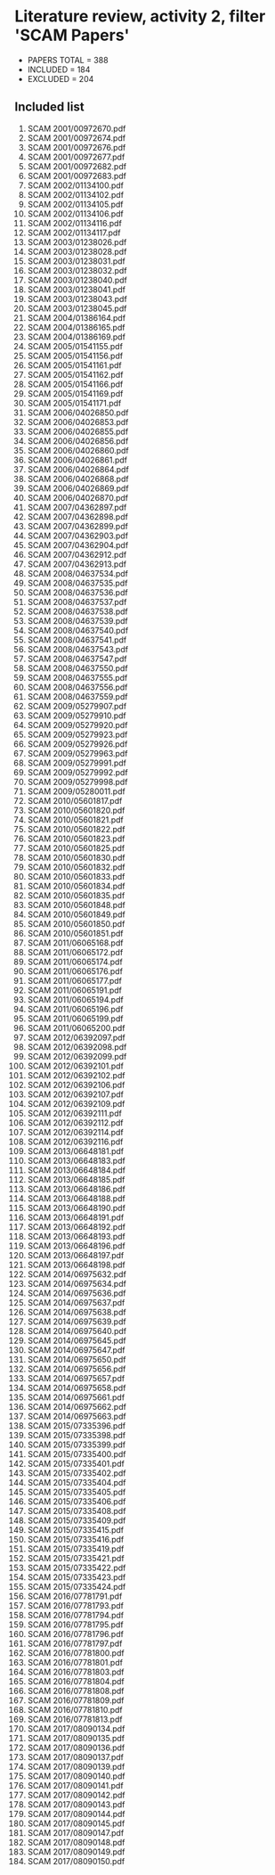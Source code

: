 # Literature review, activity 2, filter 'SCAM Papers'

* PAPERS TOTAL = 388
* INCLUDED = 184
* EXCLUDED = 204

## Included list

1. SCAM 2001/00972670.pdf
1. SCAM 2001/00972674.pdf
1. SCAM 2001/00972676.pdf
1. SCAM 2001/00972677.pdf
1. SCAM 2001/00972682.pdf
1. SCAM 2001/00972683.pdf
1. SCAM 2002/01134100.pdf
1. SCAM 2002/01134102.pdf
1. SCAM 2002/01134105.pdf
1. SCAM 2002/01134106.pdf
1. SCAM 2002/01134116.pdf
1. SCAM 2002/01134117.pdf
1. SCAM 2003/01238026.pdf
1. SCAM 2003/01238028.pdf
1. SCAM 2003/01238031.pdf
1. SCAM 2003/01238032.pdf
1. SCAM 2003/01238040.pdf
1. SCAM 2003/01238041.pdf
1. SCAM 2003/01238043.pdf
1. SCAM 2003/01238045.pdf
1. SCAM 2004/01386164.pdf
1. SCAM 2004/01386165.pdf
1. SCAM 2004/01386169.pdf
1. SCAM 2005/01541155.pdf
1. SCAM 2005/01541156.pdf
1. SCAM 2005/01541161.pdf
1. SCAM 2005/01541162.pdf
1. SCAM 2005/01541166.pdf
1. SCAM 2005/01541169.pdf
1. SCAM 2005/01541171.pdf
1. SCAM 2006/04026850.pdf
1. SCAM 2006/04026853.pdf
1. SCAM 2006/04026855.pdf
1. SCAM 2006/04026856.pdf
1. SCAM 2006/04026860.pdf
1. SCAM 2006/04026861.pdf
1. SCAM 2006/04026864.pdf
1. SCAM 2006/04026868.pdf
1. SCAM 2006/04026869.pdf
1. SCAM 2006/04026870.pdf
1. SCAM 2007/04362897.pdf
1. SCAM 2007/04362898.pdf
1. SCAM 2007/04362899.pdf
1. SCAM 2007/04362903.pdf
1. SCAM 2007/04362904.pdf
1. SCAM 2007/04362912.pdf
1. SCAM 2007/04362913.pdf
1. SCAM 2008/04637534.pdf
1. SCAM 2008/04637535.pdf
1. SCAM 2008/04637536.pdf
1. SCAM 2008/04637537.pdf
1. SCAM 2008/04637538.pdf
1. SCAM 2008/04637539.pdf
1. SCAM 2008/04637540.pdf
1. SCAM 2008/04637541.pdf
1. SCAM 2008/04637543.pdf
1. SCAM 2008/04637547.pdf
1. SCAM 2008/04637550.pdf
1. SCAM 2008/04637555.pdf
1. SCAM 2008/04637556.pdf
1. SCAM 2008/04637559.pdf
1. SCAM 2009/05279907.pdf
1. SCAM 2009/05279910.pdf
1. SCAM 2009/05279920.pdf
1. SCAM 2009/05279923.pdf
1. SCAM 2009/05279926.pdf
1. SCAM 2009/05279963.pdf
1. SCAM 2009/05279991.pdf
1. SCAM 2009/05279992.pdf
1. SCAM 2009/05279998.pdf
1. SCAM 2009/05280011.pdf
1. SCAM 2010/05601817.pdf
1. SCAM 2010/05601820.pdf
1. SCAM 2010/05601821.pdf
1. SCAM 2010/05601822.pdf
1. SCAM 2010/05601823.pdf
1. SCAM 2010/05601825.pdf
1. SCAM 2010/05601830.pdf
1. SCAM 2010/05601832.pdf
1. SCAM 2010/05601833.pdf
1. SCAM 2010/05601834.pdf
1. SCAM 2010/05601835.pdf
1. SCAM 2010/05601848.pdf
1. SCAM 2010/05601849.pdf
1. SCAM 2010/05601850.pdf
1. SCAM 2010/05601851.pdf
1. SCAM 2011/06065168.pdf
1. SCAM 2011/06065172.pdf
1. SCAM 2011/06065174.pdf
1. SCAM 2011/06065176.pdf
1. SCAM 2011/06065177.pdf
1. SCAM 2011/06065191.pdf
1. SCAM 2011/06065194.pdf
1. SCAM 2011/06065196.pdf
1. SCAM 2011/06065199.pdf
1. SCAM 2011/06065200.pdf
1. SCAM 2012/06392097.pdf
1. SCAM 2012/06392098.pdf
1. SCAM 2012/06392099.pdf
1. SCAM 2012/06392101.pdf
1. SCAM 2012/06392102.pdf
1. SCAM 2012/06392106.pdf
1. SCAM 2012/06392107.pdf
1. SCAM 2012/06392109.pdf
1. SCAM 2012/06392111.pdf
1. SCAM 2012/06392112.pdf
1. SCAM 2012/06392114.pdf
1. SCAM 2012/06392116.pdf
1. SCAM 2013/06648181.pdf
1. SCAM 2013/06648183.pdf
1. SCAM 2013/06648184.pdf
1. SCAM 2013/06648185.pdf
1. SCAM 2013/06648186.pdf
1. SCAM 2013/06648188.pdf
1. SCAM 2013/06648190.pdf
1. SCAM 2013/06648191.pdf
1. SCAM 2013/06648192.pdf
1. SCAM 2013/06648193.pdf
1. SCAM 2013/06648196.pdf
1. SCAM 2013/06648197.pdf
1. SCAM 2013/06648198.pdf
1. SCAM 2014/06975632.pdf
1. SCAM 2014/06975634.pdf
1. SCAM 2014/06975636.pdf
1. SCAM 2014/06975637.pdf
1. SCAM 2014/06975638.pdf
1. SCAM 2014/06975639.pdf
1. SCAM 2014/06975640.pdf
1. SCAM 2014/06975645.pdf
1. SCAM 2014/06975647.pdf
1. SCAM 2014/06975650.pdf
1. SCAM 2014/06975656.pdf
1. SCAM 2014/06975657.pdf
1. SCAM 2014/06975658.pdf
1. SCAM 2014/06975661.pdf
1. SCAM 2014/06975662.pdf
1. SCAM 2014/06975663.pdf
1. SCAM 2015/07335396.pdf
1. SCAM 2015/07335398.pdf
1. SCAM 2015/07335399.pdf
1. SCAM 2015/07335400.pdf
1. SCAM 2015/07335401.pdf
1. SCAM 2015/07335402.pdf
1. SCAM 2015/07335404.pdf
1. SCAM 2015/07335405.pdf
1. SCAM 2015/07335406.pdf
1. SCAM 2015/07335408.pdf
1. SCAM 2015/07335409.pdf
1. SCAM 2015/07335415.pdf
1. SCAM 2015/07335416.pdf
1. SCAM 2015/07335419.pdf
1. SCAM 2015/07335421.pdf
1. SCAM 2015/07335422.pdf
1. SCAM 2015/07335423.pdf
1. SCAM 2015/07335424.pdf
1. SCAM 2016/07781791.pdf
1. SCAM 2016/07781793.pdf
1. SCAM 2016/07781794.pdf
1. SCAM 2016/07781795.pdf
1. SCAM 2016/07781796.pdf
1. SCAM 2016/07781797.pdf
1. SCAM 2016/07781800.pdf
1. SCAM 2016/07781801.pdf
1. SCAM 2016/07781803.pdf
1. SCAM 2016/07781804.pdf
1. SCAM 2016/07781808.pdf
1. SCAM 2016/07781809.pdf
1. SCAM 2016/07781810.pdf
1. SCAM 2016/07781813.pdf
1. SCAM 2017/08090134.pdf
1. SCAM 2017/08090135.pdf
1. SCAM 2017/08090136.pdf
1. SCAM 2017/08090137.pdf
1. SCAM 2017/08090139.pdf
1. SCAM 2017/08090140.pdf
1. SCAM 2017/08090141.pdf
1. SCAM 2017/08090142.pdf
1. SCAM 2017/08090143.pdf
1. SCAM 2017/08090144.pdf
1. SCAM 2017/08090145.pdf
1. SCAM 2017/08090147.pdf
1. SCAM 2017/08090148.pdf
1. SCAM 2017/08090149.pdf
1. SCAM 2017/08090150.pdf
